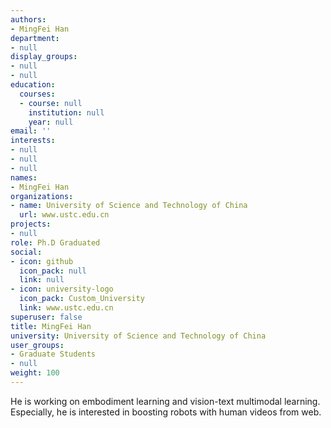```yaml
---
authors:
- MingFei Han
department:
- null
display_groups:
- null
- null
education:
  courses:
  - course: null
    institution: null
    year: null
email: ''
interests:
- null
- null
- null
names:
- MingFei Han
organizations:
- name: University of Science and Technology of China
  url: www.ustc.edu.cn
projects:
- null
role: Ph.D Graduated
social:
- icon: github
  icon_pack: null
  link: null
- icon: university-logo
  icon_pack: Custom_University
  link: www.ustc.edu.cn
superuser: false
title: MingFei Han
university: University of Science and Technology of China
user_groups:
- Graduate Students
- null
weight: 100
---
```


He is working on embodiment learning and vision-text multimodal learning. Especially, he is interested in boosting robots with human videos from web.
